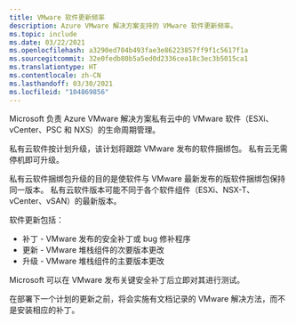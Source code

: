 ```yaml
---
title: VMware 软件更新频率
description: Azure VMware 解决方案支持的 VMware 软件更新频率。
ms.topic: include
ms.date: 03/22/2021
ms.openlocfilehash: a3290ed704b493fae3e86223857ff9f1c5617f1a
ms.sourcegitcommit: 32e0fedb80b5a5ed0d2336cea18c3ec3b5015ca1
ms.translationtype: HT
ms.contentlocale: zh-CN
ms.lasthandoff: 03/30/2021
ms.locfileid: "104869856"
---
```

<!-- Used in faq.md and concepts-private-clouds-clusters.md -->

Microsoft 负责 Azure VMware 解决方案私有云中的 VMware 软件（ESXi、vCenter、PSC 和 NXS）的生命周期管理。

私有云软件按计划升级，该计划将跟踪 VMware 发布的软件捆绑包。 私有云无需停机即可升级。

私有云软件捆绑包升级的目的是使软件与 VMware 最新发布的版软件捆绑包保持同一版本。 私有云软件版本可能不同于各个软件组件（ESXi、NSX-T、vCenter、vSAN）的最新版本。

软件更新包括：

- 补丁 - VMware 发布的安全补丁或 bug 修补程序
- 更新 - VMware 堆栈组件的次要版本更改
- 升级 - VMware 堆栈组件的主要版本更改

Microsoft 可以在 VMware 发布关键安全补丁后立即对其进行测试。

在部署下一个计划的更新之前，将会实施有文档记录的 VMware 解决方法，而不是安装相应的补丁。 
